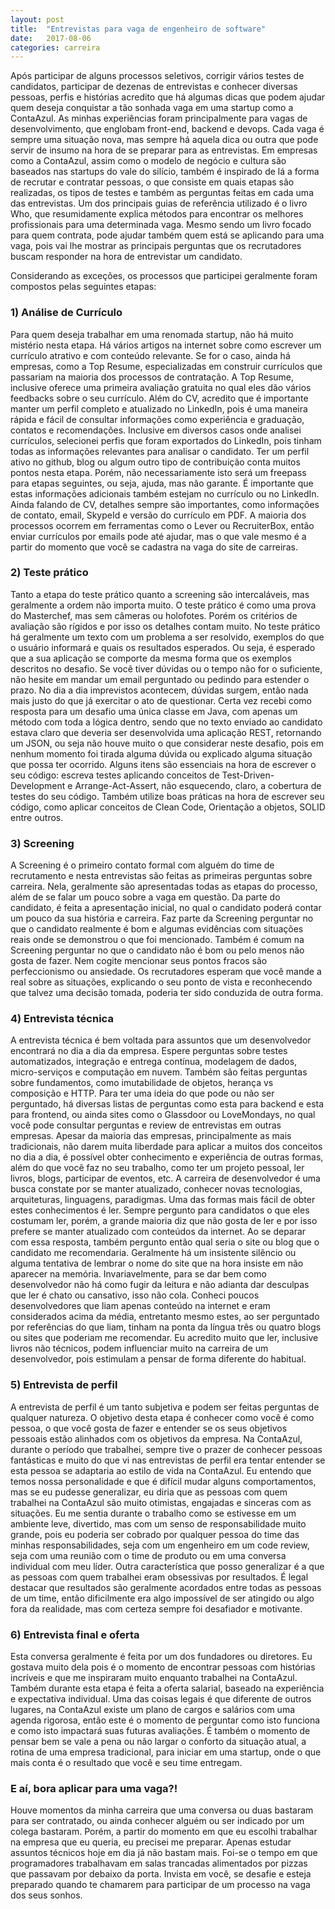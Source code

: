 ```yaml
---
layout: post
title:  "Entrevistas para vaga de engenheiro de software"
date:   2017-08-06
categories: carreira
---
```

Após participar de alguns processos seletivos, corrigir vários testes de candidatos, participar de dezenas de entrevistas e conhecer diversas pessoas, perfis e histórias acredito que há algumas dicas que podem ajudar quem deseja conquistar a tão sonhada vaga em uma startup como a ContaAzul.
As minhas experiências foram principalmente para vagas de desenvolvimento, que englobam front-end, backend e devops. Cada vaga é sempre uma situação nova, mas sempre há aquela dica ou outra que pode servir de insumo na hora de se preparar para as entrevistas.
Em empresas como a ContaAzul, assim como o modelo de negócio e cultura são baseados nas startups do vale do silício, também é inspirado de lá a forma de recrutar e contratar pessoas, o que consiste em quais etapas são realizadas, os tipos de testes e também as perguntas feitas em cada uma das entrevistas. Um dos principais guias de referência utilizado é o livro Who, que resumidamente explica métodos para encontrar os melhores profissionais para uma determinada vaga. Mesmo sendo um livro focado para quem contrata, pode ajudar também quem está se aplicando para uma vaga, pois vai lhe mostrar as principais perguntas que os recrutadores buscam responder na hora de entrevistar um candidato.

Considerando as exceções, os processos que participei geralmente foram compostos pelas seguintes etapas:

### 1) Análise de Currículo
Para quem deseja trabalhar em uma renomada startup, não há muito mistério nesta etapa. Há vários artigos na internet sobre como escrever um currículo atrativo e com conteúdo relevante. Se for o caso, ainda há empresas, como a Top Resume, especializadas em construir currículos que passariam na maioria dos processos de contratação. A Top Resume, inclusive oferece uma primeira avaliação gratuita no qual eles dão vários feedbacks sobre o seu currículo.
Além do CV, acredito que é importante manter um perfil completo e atualizado no LinkedIn, pois é uma maneira rápida e fácil de consultar informações como experiência e graduação, contatos e recomendações. Inclusive em diversos casos onde analisei currículos, selecionei perfis que foram exportados do LinkedIn, pois tinham todas as informações relevantes para analisar o candidato.
Ter um perfil ativo no github, blog ou algum outro tipo de contribuição conta muitos pontos nesta etapa. Porém, não necessariamente isto será um freepass para etapas seguintes, ou seja, ajuda, mas não garante. É importante que estas informações adicionais também estejam no currículo ou no LinkedIn.
Ainda falando de CV, detalhes sempre são importantes, como informações de contato, email, SkypeId e versão do currículo em PDF. A maioria dos processos ocorrem em ferramentas como o Lever ou RecruiterBox, então enviar currículos por emails pode até ajudar, mas o que vale mesmo é a partir do momento que você se cadastra na vaga do site de carreiras.

### 2) Teste prático
Tanto a etapa do teste prático quanto a screening são intercaláveis, mas geralmente a ordem não importa muito. O teste prático é como uma prova do Masterchef, mas sem câmeras ou holofotes. Porém os critérios de avaliação são rígidos e por isso os detalhes contam muito. No teste prático há geralmente um texto com um problema a ser resolvido, exemplos do que o usuário informará e quais os resultados esperados. Ou seja, é esperado que a sua aplicação se comporte da mesma forma que os exemplos descritos no desafio.
Se você tiver dúvidas ou o tempo não for o suficiente, não hesite em mandar um email perguntado ou pedindo para estender o prazo. No dia a dia imprevistos acontecem, dúvidas surgem, então nada mais justo do que já exercitar o ato de questionar.
Certa vez recebi como resposta para um desafio uma única classe em Java, com apenas um método com toda a lógica dentro, sendo que no texto enviado ao candidato estava claro que deveria ser desenvolvida uma aplicação REST, retornando um JSON, ou seja não houve muito o que considerar neste desafio, pois em nenhum momento foi tirada alguma dúvida ou explicado alguma situação que possa ter ocorrido. Alguns itens são essenciais na hora de escrever o seu código: escreva testes aplicando conceitos de Test-Driven-Development e Arrange-Act-Assert, não esquecendo, claro, a cobertura de testes do seu código. Também utilize boas práticas na hora de escrever seu código, como aplicar conceitos de Clean Code, Orientação a objetos, SOLID entre outros.

### 3) Screening
A Screening é o primeiro contato formal com alguém do time de recrutamento e nesta entrevistas são feitas as primeiras perguntas sobre carreira. Nela, geralmente são apresentadas todas as etapas do processo, além de se falar um pouco sobre a vaga em questão. Da parte do candidato, é feita a apresentação inicial, no qual o candidato poderá contar um pouco da sua história e carreira.
Faz parte da Screening perguntar no que o candidato realmente é bom e algumas evidências com situações reais onde se demonstrou o que foi mencionado. Também é comum na Screening perguntar no que o candidato não é bom ou pelo menos não gosta de fazer. Nem cogite mencionar seus pontos fracos são perfeccionismo ou ansiedade. Os recrutadores esperam que você mande a real sobre as situações, explicando o seu ponto de vista e reconhecendo que talvez uma decisão tomada, poderia ter sido conduzida de outra forma.

### 4) Entrevista técnica
A entrevista técnica é bem voltada para assuntos que um desenvolvedor encontrará no dia a dia da empresa. Espere perguntas sobre testes automatizados, integração e entrega contínua, modelagem de dados, micro-serviços e computação em nuvem. Também são feitas perguntas sobre fundamentos, como imutabilidade de objetos, herança vs composição e HTTP. Para ter uma ideia do que pode ou não ser perguntado, há diversas listas de perguntas como esta para backend e esta para frontend, ou ainda sites como o Glassdoor ou LoveMondays, no qual você pode consultar perguntas e review de entrevistas em outras empresas.
Apesar da maioria das empresas, principalmente as mais tradicionais, não darem muita liberdade para aplicar a muitos dos conceitos no dia a dia, é possível obter conhecimento e experiência de outras formas, além do que você faz no seu trabalho, como ter um projeto pessoal, ler livros, blogs, participar de eventos, etc.
A carreira de desenvolvedor é uma busca constate por se manter atualizado, conhecer novas tecnologias, arquiteturas, linguagens, paradigmas. Uma das formas mais fácil de obter estes conhecimentos é ler. Sempre pergunto para candidatos o que eles costumam ler, porém, a grande maioria diz que não gosta de ler e por isso prefere se manter atualizado com conteúdos da internet. Ao se deparar com essa resposta, também pergunto então qual seria o site ou blog que o candidato me recomendaria. Geralmente há um insistente silêncio ou alguma tentativa de lembrar o nome do site que na hora insiste em não aparecer na memória.
Invariavelmente, para se dar bem como desenvolvedor não há como fugir da leitura e não adianta dar desculpas que ler é chato ou cansativo, isso não cola. Conheci poucos desenvolvedores que liam apenas conteúdo na internet e eram considerados acima da média, entretanto mesmo estes, ao ser perguntado por referências do que liam, tinham na ponta da língua três ou quatro blogs ou sites que poderiam me recomendar. Eu acredito muito que ler, inclusive livros não técnicos, podem influenciar muito na carreira de um desenvolvedor, pois estimulam a pensar de forma diferente do habitual.

### 5) Entrevista de perfil
A entrevista de perfil é um tanto subjetiva e podem ser feitas perguntas de qualquer natureza. O objetivo desta etapa é conhecer como você é como pessoa, o que você gosta de fazer e entender se os seus objetivos pessoais estão alinhados com os objetivos da empresa. Na ContaAzul, durante o período que trabalhei, sempre tive o prazer de conhecer pessoas fantásticas e muito do que vi nas entrevistas de perfil era tentar entender se esta pessoa se adaptaria ao estilo de vida na ContaAzul.
Eu entendo que temos nossa personalidade e que é difícil mudar alguns comportamentos, mas se eu pudesse generalizar, eu diria que as pessoas com quem trabalhei na ContaAzul são muito otimistas, engajadas e sinceras com as situações. Eu me sentia durante o trabalho como se estivesse em um ambiente leve, divertido, mas com um senso de responsabilidade muito grande, pois eu poderia ser cobrado por qualquer pessoa do time das minhas responsabilidades, seja com um engenheiro em um code review, seja com uma reunião com o time de produto ou em uma conversa individual com meu líder.
Outra característica que posso generalizar é a que as pessoas com quem trabalhei eram obsessivas por resultados. É legal destacar que resultados são geralmente acordados entre todas as pessoas de um time, então dificilmente era algo impossível de ser atingido ou algo fora da realidade, mas com certeza sempre foi desafiador e motivante.

### 6) Entrevista final e oferta
Esta conversa geralmente é feita por um dos fundadores ou diretores. Eu gostava muito dela pois é o momento de encontrar pessoas com histórias incríveis e que me inspiraram muito enquanto trabalhei na ContaAzul. Também durante esta etapa é feita a oferta salarial, baseado na experiência e expectativa individual. Uma das coisas legais é que diferente de outros lugares, na ContaAzul existe um plano de cargos e salários com uma agenda rigorosa, então este é o momento de perguntar como isto funciona e como isto impactará suas futuras avaliações. É também o momento de pensar bem se vale a pena ou não largar o conforto da situação atual, a rotina de uma empresa tradicional, para iniciar em uma startup, onde o que mais conta é o resultado que você e seu time entregam.

### E aí, bora aplicar para uma vaga?!
Houve momentos da minha carreira que uma conversa ou duas bastaram para ser contratado, ou ainda conhecer alguém ou ser indicado por um colega bastaram. Porém, a partir do momento em que eu escolhi trabalhar na empresa que eu queria, eu precisei me preparar. Apenas estudar assuntos técnicos hoje em dia já não bastam mais. Foi-se o tempo em que programadores trabalhavam em salas trancadas alimentados por pizzas que passavam por debaixo da porta. Invista em você, se desafie e esteja preparado quando te chamarem para participar de um processo na vaga dos seus sonhos.